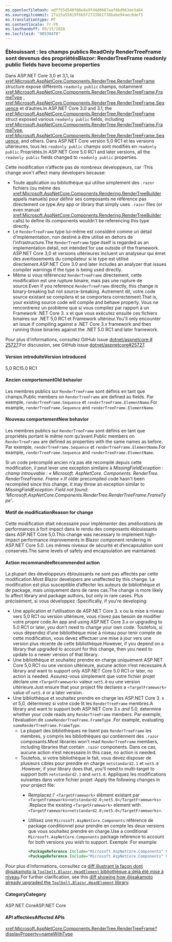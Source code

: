 ```yaml
---
ms.openlocfilehash: edff55d540f08e8a9fd4d0687aaf6bd963ee3a84
ms.sourcegitcommit: 27a15a55019f6b5f2733961738babe94aec0def3
ms.translationtype: MT
ms.contentlocale: fr-FR
ms.lasthandoff: 09/15/2020
ms.locfileid: "90539470"
---
```

### <a name="blazor-rendertreeframe-readonly-public-fields-have-become-properties"></a><span data-ttu-id="0d50f-101">Éblouissant : les champs publics ReadOnly RenderTreeFrame sont devenus des propriétés</span><span class="sxs-lookup"><span data-stu-id="0d50f-101">Blazor: RenderTreeFrame readonly public fields have become properties</span></span>

<span data-ttu-id="0d50f-102">Dans ASP.NET Core 3,0 et 3,1, la <xref:Microsoft.AspNetCore.Components.RenderTree.RenderTreeFrame> structure expose différents `readonly public` champs, notamment <xref:Microsoft.AspNetCore.Components.RenderTree.RenderTreeFrame.FrameType> , <xref:Microsoft.AspNetCore.Components.RenderTree.RenderTreeFrame.Sequence> et d’autres.</span><span class="sxs-lookup"><span data-stu-id="0d50f-102">In ASP.NET Core 3.0 and 3.1, the <xref:Microsoft.AspNetCore.Components.RenderTree.RenderTreeFrame> struct exposed various `readonly public` fields, including <xref:Microsoft.AspNetCore.Components.RenderTree.RenderTreeFrame.FrameType>, <xref:Microsoft.AspNetCore.Components.RenderTree.RenderTreeFrame.Sequence>, and others.</span></span> <span data-ttu-id="0d50f-103">Dans ASP.NET Core version 5,0 RC1 et les versions ultérieures, tous les `readonly public` champs sont modifiés en `readonly public` Propriétés.</span><span class="sxs-lookup"><span data-stu-id="0d50f-103">In ASP.NET Core 5.0 RC1 and later versions, all the `readonly public` fields changed to `readonly public` properties.</span></span>

<span data-ttu-id="0d50f-104">Cette modification n’affecte pas de nombreux développeurs, car :</span><span class="sxs-lookup"><span data-stu-id="0d50f-104">This change won't affect many developers because:</span></span>

* <span data-ttu-id="0d50f-105">Toute application ou bibliothèque qui utilise simplement des `.razor` fichiers (ou même des <xref:Microsoft.AspNetCore.Components.Rendering.RenderTreeBuilder> appels manuels) pour définir ses composants ne référence pas directement ce type.</span><span class="sxs-lookup"><span data-stu-id="0d50f-105">Any app or library that simply uses `.razor` files (or even manual <xref:Microsoft.AspNetCore.Components.Rendering.RenderTreeBuilder> calls) to define its components wouldn't be referencing this type directly.</span></span>
* <span data-ttu-id="0d50f-106">Le `RenderTreeFrame` type lui-même est considéré comme un détail d’implémentation, non destiné à être utilisé en dehors de l’infrastructure.</span><span class="sxs-lookup"><span data-stu-id="0d50f-106">The `RenderTreeFrame` type itself is regarded as an implementation detail, not intended for use outside of the framework.</span></span> <span data-ttu-id="0d50f-107">ASP.NET Core 3,0 et versions ultérieures incluent un analyseur qui émet des avertissements du compilateur si le type est utilisé directement.</span><span class="sxs-lookup"><span data-stu-id="0d50f-107">ASP.NET Core 3.0 and later includes an analyzer that issues compiler warnings if the type is being used directly.</span></span>
* <span data-ttu-id="0d50f-108">Même si vous référencez `RenderTreeFrame` directement, cette modification est une rupture binaire, mais pas une rupture de source.</span><span class="sxs-lookup"><span data-stu-id="0d50f-108">Even if you reference `RenderTreeFrame` directly, this change is binary-breaking but not source-breaking.</span></span> <span data-ttu-id="0d50f-109">Autrement dit, votre code source existant se compilera et se comportera correctement.</span><span class="sxs-lookup"><span data-stu-id="0d50f-109">That is, your existing source code will compile and behave properly.</span></span> <span data-ttu-id="0d50f-110">Vous ne rencontrerez un problème que si vous compilez par rapport à un Framework .NET Core 3. x et que vous exécutez ensuite ces fichiers binaires sur .NET 5,0 RC1 et Framework ultérieur.</span><span class="sxs-lookup"><span data-stu-id="0d50f-110">You'll only encounter an issue if compiling against a .NET Core 3.x framework and then running those binaries against the .NET 5.0 RC1 and later framework.</span></span>

<span data-ttu-id="0d50f-111">Pour plus d’informations, consultez GitHub issue [dotnet/aspnetcore # 25727](https://github.com/dotnet/aspnetcore/issues/25727).</span><span class="sxs-lookup"><span data-stu-id="0d50f-111">For discussion, see GitHub issue [dotnet/aspnetcore#25727](https://github.com/dotnet/aspnetcore/issues/25727).</span></span>

#### <a name="version-introduced"></a><span data-ttu-id="0d50f-112">Version introduite</span><span class="sxs-lookup"><span data-stu-id="0d50f-112">Version introduced</span></span>

<span data-ttu-id="0d50f-113">5,0 RC1</span><span class="sxs-lookup"><span data-stu-id="0d50f-113">5.0 RC1</span></span>

#### <a name="old-behavior"></a><span data-ttu-id="0d50f-114">Ancien comportement</span><span class="sxs-lookup"><span data-stu-id="0d50f-114">Old behavior</span></span>

<span data-ttu-id="0d50f-115">Les membres publics sur `RenderTreeFrame` sont définis en tant que champs.</span><span class="sxs-lookup"><span data-stu-id="0d50f-115">Public members on `RenderTreeFrame` are defined as fields.</span></span> <span data-ttu-id="0d50f-116">Par exemple, `renderTreeFrame.Sequence` et `renderTreeFrame.ElementName`.</span><span class="sxs-lookup"><span data-stu-id="0d50f-116">For example, `renderTreeFrame.Sequence` and `renderTreeFrame.ElementName`.</span></span>

#### <a name="new-behavior"></a><span data-ttu-id="0d50f-117">Nouveau comportement</span><span class="sxs-lookup"><span data-stu-id="0d50f-117">New behavior</span></span>

<span data-ttu-id="0d50f-118">Les membres publics sur `RenderTreeFrame` sont définis en tant que propriétés portant le même nom qu’avant.</span><span class="sxs-lookup"><span data-stu-id="0d50f-118">Public members on `RenderTreeFrame` are defined as properties with the same names as before.</span></span> <span data-ttu-id="0d50f-119">Par exemple, `renderTreeFrame.Sequence` et `renderTreeFrame.ElementName`.</span><span class="sxs-lookup"><span data-stu-id="0d50f-119">For example, `renderTreeFrame.Sequence` and `renderTreeFrame.ElementName`.</span></span>

<span data-ttu-id="0d50f-120">Si un code précompilé ancien n’a pas été recompilé depuis cette modification, il peut lever une exception similaire à *MissingFieldException : champ introuvable : « Microsoft. AspNetCore. Components. RenderTree. RenderTreeFrame. Frame »*.</span><span class="sxs-lookup"><span data-stu-id="0d50f-120">If older precompiled code hasn't been recompiled since this change, it may throw an exception similar to *MissingFieldException: Field not found: 'Microsoft.AspNetCore.Components.RenderTree.RenderTreeFrame.FrameType'*.</span></span>

#### <a name="reason-for-change"></a><span data-ttu-id="0d50f-121">Motif de modification</span><span class="sxs-lookup"><span data-stu-id="0d50f-121">Reason for change</span></span>

<span data-ttu-id="0d50f-122">Cette modification était nécessaire pour implémenter des améliorations de performances à fort impact dans le rendu des composants éblouissants dans ASP.NET Core 5,0.</span><span class="sxs-lookup"><span data-stu-id="0d50f-122">This change was necessary to implement high-impact performance improvements in Blazor component rendering in ASP.NET Core 5.0.</span></span> <span data-ttu-id="0d50f-123">Les mêmes niveaux de sécurité et d’encapsulation sont conservés.</span><span class="sxs-lookup"><span data-stu-id="0d50f-123">The same levels of safety and encapsulation are maintained.</span></span>

#### <a name="recommended-action"></a><span data-ttu-id="0d50f-124">Action recommandée</span><span class="sxs-lookup"><span data-stu-id="0d50f-124">Recommended action</span></span>

<span data-ttu-id="0d50f-125">La plupart des développeurs éblouissants ne sont pas affectés par cette modification.</span><span class="sxs-lookup"><span data-stu-id="0d50f-125">Most Blazor developers are unaffected by this change.</span></span> <span data-ttu-id="0d50f-126">La modification est plus susceptible d’affecter les auteurs de bibliothèque et de package, mais uniquement dans de rares cas.</span><span class="sxs-lookup"><span data-stu-id="0d50f-126">The change is more likely to affect library and package authors, but only in rare cases.</span></span> <span data-ttu-id="0d50f-127">Plus précisément, si vous développez :</span><span class="sxs-lookup"><span data-stu-id="0d50f-127">Specifically, if you're developing:</span></span>

* <span data-ttu-id="0d50f-128">Une application et l’utilisation de ASP.NET Core 3. x ou la mise à niveau vers 5,0 RC1 ou version ultérieure, vous n’avez pas besoin de modifier votre propre code.</span><span class="sxs-lookup"><span data-stu-id="0d50f-128">An app and using ASP.NET Core 3.x or upgrading to 5.0 RC1 or later, you don't need to change your own code.</span></span> <span data-ttu-id="0d50f-129">Toutefois, si vous dépendez d’une bibliothèque mise à niveau pour tenir compte de cette modification, vous devez effectuer une mise à jour vers une version plus récente de cette bibliothèque.</span><span class="sxs-lookup"><span data-stu-id="0d50f-129">However, if you depend on a library that upgraded to account for this change, then you need to update to a newer version of that library.</span></span>
* <span data-ttu-id="0d50f-130">Une bibliothèque et souhaitez prendre en charge uniquement ASP.NET Core 5,0 RC1 ou une version ultérieure, aucune action n’est nécessaire.</span><span class="sxs-lookup"><span data-stu-id="0d50f-130">A library and want to support only ASP.NET Core 5.0 RC1 or later, no action is needed.</span></span> <span data-ttu-id="0d50f-131">Assurez-vous simplement que votre fichier projet déclare une `<TargetFramework>` valeur `net5.0` ou une version ultérieure.</span><span class="sxs-lookup"><span data-stu-id="0d50f-131">Just ensure that your project file declares a `<TargetFramework>` value of `net5.0` or a later version.</span></span>
* <span data-ttu-id="0d50f-132">Une bibliothèque et souhaitez prendre en charge les ASP.NET Core 3. x *et* 5,0, déterminez si votre code lit les `RenderTreeFrame` membres.</span><span class="sxs-lookup"><span data-stu-id="0d50f-132">A library and want to support both ASP.NET Core 3.x *and* 5.0, determine whether your code reads any `RenderTreeFrame` members.</span></span> <span data-ttu-id="0d50f-133">Par exemple, l’évaluation de `someRenderTreeFrame.FrameType` .</span><span class="sxs-lookup"><span data-stu-id="0d50f-133">For example, evaluating `someRenderTreeFrame.FrameType`.</span></span>
  * <span data-ttu-id="0d50f-134">La plupart des bibliothèques ne lisent pas `RenderTreeFrame` les membres, y compris les bibliothèques qui contiennent des `.razor` composants.</span><span class="sxs-lookup"><span data-stu-id="0d50f-134">Most libraries won't read `RenderTreeFrame` members, including libraries that contain `.razor` components.</span></span> <span data-ttu-id="0d50f-135">Dans ce cas, aucune action n’est nécessaire.</span><span class="sxs-lookup"><span data-stu-id="0d50f-135">In this case, no action is needed.</span></span>
  * <span data-ttu-id="0d50f-136">Toutefois, si votre bibliothèque le fait, vous devez disposer de plusieurs cibles pour prendre en charge `netstandard2.1` et `net5.0` .</span><span class="sxs-lookup"><span data-stu-id="0d50f-136">However, if your library does that, you'll need to multi-target to support both `netstandard2.1` and `net5.0`.</span></span> <span data-ttu-id="0d50f-137">Appliquez les modifications suivantes dans votre fichier projet :</span><span class="sxs-lookup"><span data-stu-id="0d50f-137">Apply the following changes in your project file:</span></span>
    * <span data-ttu-id="0d50f-138">Remplacez l' `<TargetFramework>` élément existant par `<TargetFrameworks>netstandard2.0;net5.0</TargetFrameworks>` .</span><span class="sxs-lookup"><span data-stu-id="0d50f-138">Replace the existing `<TargetFramework>` element with `<TargetFrameworks>netstandard2.0;net5.0</TargetFrameworks>`.</span></span>
    * <span data-ttu-id="0d50f-139">Utilisez une `Microsoft.AspNetCore.Components` référence de package conditionnel pour prendre en compte les deux versions que vous souhaitez prendre en charge.</span><span class="sxs-lookup"><span data-stu-id="0d50f-139">Use a conditional `Microsoft.AspNetCore.Components` package reference to account for both versions you wish to support.</span></span> <span data-ttu-id="0d50f-140">Exemple :</span><span class="sxs-lookup"><span data-stu-id="0d50f-140">For example:</span></span>

        ```xml
        <PackageReference Include="Microsoft.AspNetCore.Components" Version="3.0.0" Condition="'$(TargetFramework)' == 'netstandard2.0'" />
        <PackageReference Include="Microsoft.AspNetCore.Components" Version="5.0.0-rc.1.*" Condition="'$(TargetFramework)' != 'netstandard2.0'" />
        ```

<span data-ttu-id="0d50f-141">Pour plus d’informations, consultez ce [diff illustrant la façon dont @jsakamoto la `Toolbelt.Blazor.HeadElement` bibliothèque a déjà été mise à niveau](https://github.com/jsakamoto/Toolbelt.Blazor.HeadElement/commit/090df430ba725f9420d412753db8104e8c32bf51).</span><span class="sxs-lookup"><span data-stu-id="0d50f-141">For further clarification, see this [diff showing how @jsakamoto already upgraded the `Toolbelt.Blazor.HeadElement` library](https://github.com/jsakamoto/Toolbelt.Blazor.HeadElement/commit/090df430ba725f9420d412753db8104e8c32bf51).</span></span>

#### <a name="category"></a><span data-ttu-id="0d50f-142">Category</span><span class="sxs-lookup"><span data-stu-id="0d50f-142">Category</span></span>

<span data-ttu-id="0d50f-143">ASP.NET Core</span><span class="sxs-lookup"><span data-stu-id="0d50f-143">ASP.NET Core</span></span>

#### <a name="affected-apis"></a><span data-ttu-id="0d50f-144">API affectées</span><span class="sxs-lookup"><span data-stu-id="0d50f-144">Affected APIs</span></span>

<xref:Microsoft.AspNetCore.Components.RenderTree.RenderTreeFrame?displayProperty=nameWithType>

<!--

#### Affected APIs

`T:Microsoft.AspNetCore.Components.RenderTree.RenderTreeFrame`

-->
